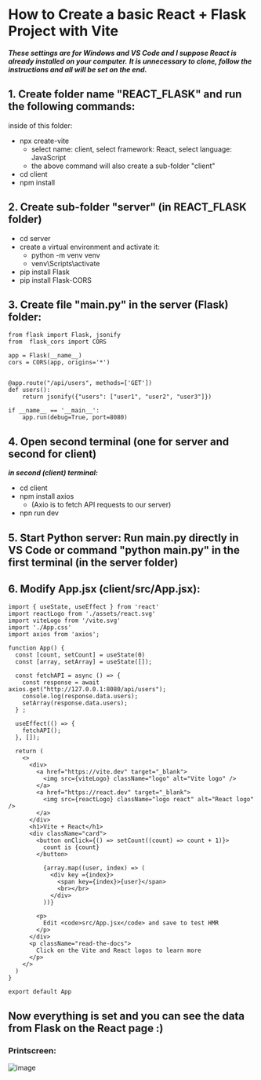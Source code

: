 # How to Create a basic React + Flask Project with Vite 

***These settings are for Windows and VS Code and I suppose React is already installed on your computer.***
***It is unnecessary to clone, follow the instructions and all will be set on the end.***

## 1. Create folder name "REACT_FLASK" and run the following commands:
inside of this folder:

- npx create-vite
    - select name: client, select framework: React, select language: JavaScript
    - the above command will also create a sub-folder "client"  
- cd client
- npm install

## 2. Create sub-folder "server" (in REACT_FLASK folder)
- cd server
- create a virtual environment and activate it:
    - python -m venv venv
    - venv\Scripts\activate
- pip install Flask
- pip install Flask-CORS
  
## 3. Create file "main.py" in the server (Flask) folder:
```
from flask import Flask, jsonify
from  flask_cors import CORS

app = Flask(__name__)
cors = CORS(app, origins='*')
 

@app.route("/api/users", methods=['GET'])
def users():
    return jsonify({"users": ["user1", "user2", "user3"]})

if __name__ == '__main__':
    app.run(debug=True, port=8080)
```

## 4. Open second terminal (one for server and second for client)
***in second (client) terminal:***
- cd client
- npm install axios
    - (Axio is to fetch API requests to our server)
- npn run dev
  
## 5. Start Python server: Run main.py directly in VS Code or command "python main.py" in the first terminal (in the server folder)

## 6. Modify App.jsx (client/src/App.jsx):
```
import { useState, useEffect } from 'react'
import reactLogo from './assets/react.svg'
import viteLogo from '/vite.svg'
import './App.css'
import axios from 'axios';

function App() {
  const [count, setCount] = useState(0)
  const [array, setArray] = useState([]);

  const fetchAPI = async () => {
    const response = await axios.get("http://127.0.0.1:8080/api/users");
    console.log(response.data.users);
    setArray(response.data.users); 
  } ;

  useEffect(() => {
    fetchAPI();
  }, []);

  return (
    <>
      <div>
        <a href="https://vite.dev" target="_blank">
          <img src={viteLogo} className="logo" alt="Vite logo" />
        </a>
        <a href="https://react.dev" target="_blank">
          <img src={reactLogo} className="logo react" alt="React logo" />
        </a>
      </div>
      <h1>Vite + React</h1>
      <div className="card">
        <button onClick={() => setCount((count) => count + 1)}>
          count is {count}
        </button>
        
          {array.map((user, index) => (
            <div key ={index}>
              <span key={index}>{user}</span>
              <br></br>
            </div>
          ))}
        
        <p>
          Edit <code>src/App.jsx</code> and save to test HMR
        </p>
      </div>
      <p className="read-the-docs">
        Click on the Vite and React logos to learn more
      </p>
    </>
  )
}

export default App
```

## Now everything is set and you can see the data from Flask on the React page :) 

### Printscreen:
![image](https://github.com/user-attachments/assets/695ece42-858f-4bbf-8010-708ffc544b70)



